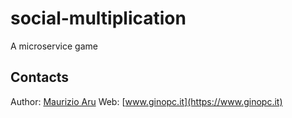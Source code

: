 # social-multiplication

A microservice game

## Contacts

Author: [Maurizio Aru](https://github.com/ginopc)
Web: [www.ginopc.it](https://www.ginopc.it)
